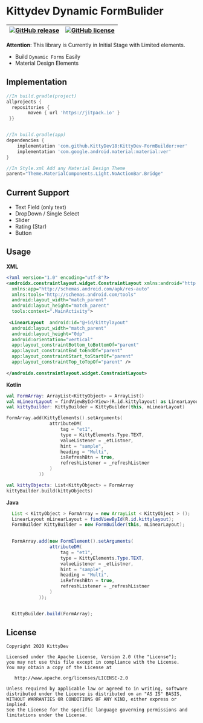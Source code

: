 # Kittydev Dynamic FormBulider

| [![GitHub release](https://img.shields.io/github/release/KittyDev18/KittyDev-FormBuilder)](https://GitHub.com/KittyDev18/KittyDev-FormBuilder/releases/) | [![GitHub license](https://img.shields.io/github/license/KittyDev18/KittyDev-FormBuilder)](https://github.com/KittyDev18/KittyDev-FormBuilder/blob/master/LICENSE) |
|--|--|




**Attention**: This library is Currently in Initial Stage with Limited elements.

 * Build `Dynamic Forms` Easily
 * Material Design Elements

Implementation
--------
```groovy
//In build.gradle(project)
allprojects {  
  repositories {  
        maven { url 'https://jitpack.io' }  
 }}


//In build.gradle(app)
dependencies {
 	implementation 'com.github.KittyDev18:KittyDev-FormBuilder:ver'
	implementation 'com.google.android.material:material:ver'
}

//In Style.xml Add any Material Design Theme
parent="Theme.MaterialComponents.Light.NoActionBar.Bridge"
```
Current Support
--------
* Text Field (only text)
* DropDown / Single Select
* Slider
* Rating (Star) 
* Button

Usage
--------
**XML**

```xml
<?xml version="1.0" encoding="utf-8"?>  
<androidx.constraintlayout.widget.ConstraintLayout xmlns:android="http://schemas.android.com/apk/res/android"  
  xmlns:app="http://schemas.android.com/apk/res-auto"  
  xmlns:tools="http://schemas.android.com/tools"  
  android:layout_width="match_parent"  
  android:layout_height="match_parent"  
  tools:context=".MainActivity">  
  
 <LinearLayout  android:id="@+id/kittylayout"  
  android:layout_width="match_parent"  
  android:layout_height="0dp"  
  android:orientation="vertical"  
  app:layout_constraintBottom_toBottomOf="parent"  
  app:layout_constraintEnd_toEndOf="parent"  
  app:layout_constraintStart_toStartOf="parent"  
  app:layout_constraintTop_toTopOf="parent" />  
  
</androidx.constraintlayout.widget.ConstraintLayout>
```
**Kotlin**

```kotlin
val FormArray: ArrayList<KittyObject> = ArrayList()  
val mLinearLayout = findViewById<View>(R.id.kittylayout) as LinearLayout  
val kittyBuilder: KittyBuilder = KittyBuilder(this, mLinearLayout)

FormArray.add(KittyElements().setArguments(
                attributeDM(
                    tag = "et1",
                    type = KittyElements.Type.TEXT,
                    valueListener = _etListner,
                    hint = "sample",
                    heading = "Multi",
                    isRefreshBtn = true,
                    refreshListener = _refreshListner
                )
            ))

val kittyObjects: List<KittyObject> = FormArray  
kittyBuilder.build(kittyObjects)
```

**Java**
``` java	
  List < KittyObject > FormArray = new ArrayList < KittyObject > ();
  LinearLayout mLinearLayout = findViewById(R.id.kittylayout);
  FormBuilder KittyBuilder = new FormBuilder(this, mLinearLayout);

 
  FormArray.add(new FormElement().setArguments(
                attributeDM(
                    tag = "et1",
                    type = KittyElements.Type.TEXT,
                    valueListener = _etListner,
                    hint = "sample",
                    heading = "Multi",
                    isRefreshBtn = true,
                    refreshListener = _refreshListner
                )
            ));


  KittyBuilder.build(FormArray);

```

License
-------

    Copyright 2020 KittyDev

    Licensed under the Apache License, Version 2.0 (the "License");
    you may not use this file except in compliance with the License.
    You may obtain a copy of the License at

       http://www.apache.org/licenses/LICENSE-2.0

    Unless required by applicable law or agreed to in writing, software
    distributed under the License is distributed on an "AS IS" BASIS,
    WITHOUT WARRANTIES OR CONDITIONS OF ANY KIND, either express or implied.
    See the License for the specific language governing permissions and
    limitations under the License.
